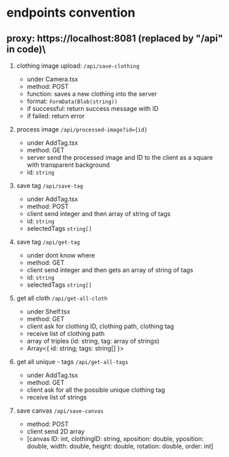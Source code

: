 # endpoints convention

## proxy: https://localhost:8081 (replaced by "/api" in code)\

1. clothing image upload: `/api/save-clothing`

   - under Camera.tsx
   - method: POST
   - function: saves a new clothing into the server
   - format: `FormData(Blob(string))`
   - if successful: return success message with ID
   - if failed: return error

2. process image `/api/processed-image?id={id}`
   - under AddTag.tsx
   - method: GET
   - server send the processed image and ID to the client as a square with transparent background
   - id: `string`

3. save tag `/api/save-tag`
   - under AddTag.tsx
   - method: POST
   - client send integer and then array of string of tags
   - id: `string`
   - selectedTags `string[]`

4. save tag `/api/get-tag`
   - under dont know where
   - method: GET
   - client send integer and then gets an array of string of tags
   - id: `string`
   - selectedTags `string[]`

5. get all cloth `/api/get-all-cloth`

   - under Shelf.tsx
   - method: GET
   - client ask for clothing ID, clothing path, clothing tag
   - receive list of clothing path
   - array of triples (id: string, tag: array of strings)
   - Array<{ id: string; tags: string[] }>

6. get all unique - tags `/api/get-all-tags`

   - under AddTag.tsx
   - method: GET
   - client ask for all the possible unique clothing tag
   - receive list of strings

7. save canvas `/api/save-canvas`
   - method: POST
   - client send 2D array
   - [canvas ID: int, clothingID: string, xposition: double, yposition: double, width: double, height: double, rotation: double, order: int]

